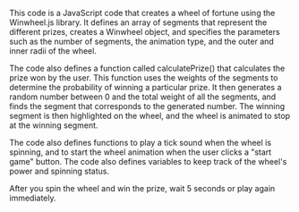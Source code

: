 This code is a JavaScript code that creates a wheel of fortune using the Winwheel.js library. It defines an array of segments that represent the different prizes, creates a Winwheel object, and specifies the parameters such as the number of segments, the animation type, and the outer and inner radii of the wheel.

The code also defines a function called calculatePrize() that calculates the prize won by the user. This function uses the weights of the segments to determine the probability of winning a particular prize. It then generates a random number between 0 and the total weight of all the segments, and finds the segment that corresponds to the generated number. The winning segment is then highlighted on the wheel, and the wheel is animated to stop at the winning segment.

The code also defines functions to play a tick sound when the wheel is spinning, and to start the wheel animation when the user clicks a "start game" button. The code also defines variables to keep track of the wheel's power and spinning status.

After you spin the wheel and win the prize, wait 5 seconds or play again immediately.